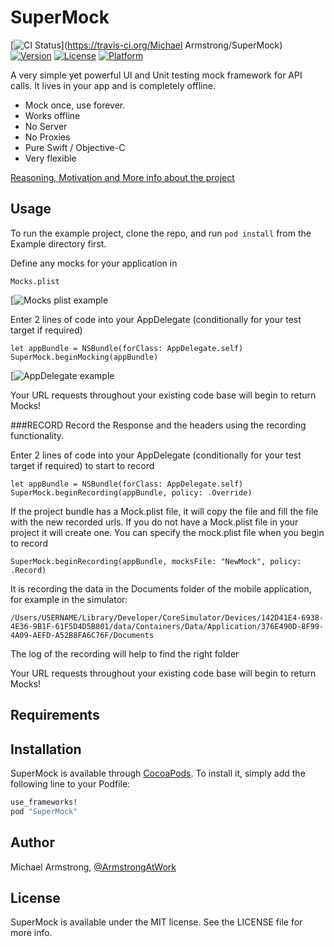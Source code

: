 # SuperMock

[![CI Status](http://img.shields.io/travis/michaelarmstrong/SuperMock.svg?style=flat)](https://travis-ci.org/Michael Armstrong/SuperMock)
[![Version](https://img.shields.io/cocoapods/v/SuperMock.svg?style=flat)](http://cocoapods.org/pods/SuperMock)
[![License](https://img.shields.io/cocoapods/l/SuperMock.svg?style=flat)](http://cocoapods.org/pods/SuperMock)
[![Platform](https://img.shields.io/cocoapods/p/SuperMock.svg?style=flat)](http://cocoapods.org/pods/SuperMock)

A very simple yet powerful UI and Unit testing mock framework for API calls. It lives in your app and is completely offline.

* Mock once, use forever.
* Works offline
* No Server
* No Proxies
* Pure Swift / Objective-C
* Very flexible

[Reasoning, Motivation and More info about the project](http://mike.kz/general/mocking-data-for-ui-testing-in-xcode-7/)


## Usage

To run the example project, clone the repo, and run `pod install` from the Example directory first.

Define any mocks for your application in
```
Mocks.plist
```
[![Mocks plist example](http://mike.kz/wp-content/uploads/2015/11/Screen-Shot-2015-11-02-at-22.32.51.png)

Enter 2 lines of code into your AppDelegate (conditionally for your test target if required)
```
let appBundle = NSBundle(forClass: AppDelegate.self)
SuperMock.beginMocking(appBundle)
```
[![AppDelegate example](http://mike.kz/wp-content/uploads/2015/11/Screen-Shot-2015-11-02-at-22.34.02.png)

Your URL requests throughout your existing code base will begin to return Mocks!


###RECORD 
Record the Response and the headers using the recording functionality.

Enter 2 lines of code into your AppDelegate (conditionally for your test target if required) to start to record
```
let appBundle = NSBundle(forClass: AppDelegate.self)
SuperMock.beginRecording(appBundle, policy: .Override)
```
If the project bundle has a Mock.plist file, it will copy the file and fill the file with the new recorded urls. 
If you do not have a Mock.plist file in your project it will create one.
You can specify the mock.plist file when you begin to record
```
SuperMock.beginRecording(appBundle, mocksFile: "NewMock", policy: .Record)
```
It is recording the data in the Documents folder of the mobile application, for example in the simulator:
```
/Users/USERNAME/Library/Developer/CoreSimulator/Devices/142D41E4-6938-4E36-9B1F-61F5D4D5B801/data/Containers/Data/Application/376E490D-8F99-4A09-AEFD-A52B8FA6C76F/Documents
```

The log of the recording will help to find the right folder

Your URL requests throughout your existing code base will begin to return Mocks!




## Requirements

## Installation

SuperMock is available through [CocoaPods](http://cocoapods.org). To install
it, simply add the following line to your Podfile:

```ruby
use_frameworks!
pod "SuperMock"
```

## Author

Michael Armstrong, [@ArmstrongAtWork](http://twitter.com/ArmstrongAtWork)

## License

SuperMock is available under the MIT license. See the LICENSE file for more info.
